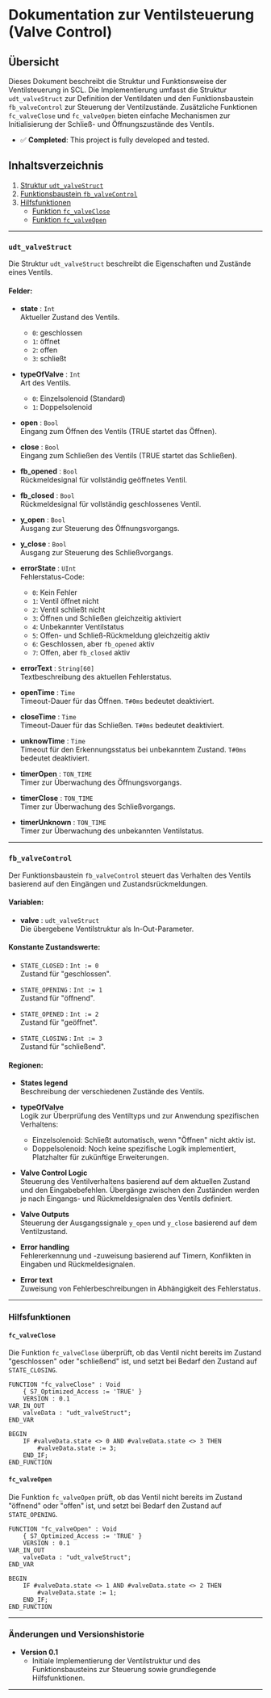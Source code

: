 # Dokumentation zur Ventilsteuerung (Valve Control)

## Übersicht

Dieses Dokument beschreibt die Struktur und Funktionsweise der Ventilsteuerung in SCL. Die Implementierung umfasst die Struktur `udt_valveStruct` zur Definition der Ventildaten und den Funktionsbaustein `fb_valveControl` zur Steuerung der Ventilzustände. Zusätzliche Funktionen `fc_valveClose` und `fc_valveOpen` bieten einfache Mechanismen zur Initialisierung der Schließ- und Öffnungszustände des Ventils.

- ✅ **Completed**: This project is fully developed and tested.

## Inhaltsverzeichnis

1. [Struktur `udt_valveStruct`](#udt_valvestruct)
2. [Funktionsbaustein `fb_valveControl`](#fb_valvecontrol)
3. [Hilfsfunktionen](#hilfsfunktionen)
   - [Funktion `fc_valveClose`](#fc_valveclose)
   - [Funktion `fc_valveOpen`](#fc_valveopen)

---

### `udt_valveStruct`

Die Struktur `udt_valveStruct` beschreibt die Eigenschaften und Zustände eines Ventils.

#### Felder:

- **state** : `Int`  
  Aktueller Zustand des Ventils.
  - `0`: geschlossen
  - `1`: öffnet
  - `2`: offen
  - `3`: schließt

- **typeOfValve** : `Int`  
  Art des Ventils.
  - `0`: Einzelsolenoid (Standard)
  - `1`: Doppelsolenoid

- **open** : `Bool`  
  Eingang zum Öffnen des Ventils (TRUE startet das Öffnen).

- **close** : `Bool`  
  Eingang zum Schließen des Ventils (TRUE startet das Schließen).

- **fb_opened** : `Bool`  
  Rückmeldesignal für vollständig geöffnetes Ventil.

- **fb_closed** : `Bool`  
  Rückmeldesignal für vollständig geschlossenes Ventil.

- **y_open** : `Bool`  
  Ausgang zur Steuerung des Öffnungsvorgangs.

- **y_close** : `Bool`  
  Ausgang zur Steuerung des Schließvorgangs.

- **errorState** : `UInt`  
  Fehlerstatus-Code:
  - `0`: Kein Fehler
  - `1`: Ventil öffnet nicht
  - `2`: Ventil schließt nicht
  - `3`: Öffnen und Schließen gleichzeitig aktiviert
  - `4`: Unbekannter Ventilstatus
  - `5`: Offen- und Schließ-Rückmeldung gleichzeitig aktiv
  - `6`: Geschlossen, aber `fb_opened` aktiv
  - `7`: Offen, aber `fb_closed` aktiv

- **errorText** : `String[60]`  
  Textbeschreibung des aktuellen Fehlerstatus.

- **openTime** : `Time`  
  Timeout-Dauer für das Öffnen. `T#0ms` bedeutet deaktiviert.

- **closeTime** : `Time`  
  Timeout-Dauer für das Schließen. `T#0ms` bedeutet deaktiviert.

- **unknowTime** : `Time`  
  Timeout für den Erkennungsstatus bei unbekanntem Zustand. `T#0ms` bedeutet deaktiviert.

- **timerOpen** : `TON_TIME`  
  Timer zur Überwachung des Öffnungsvorgangs.

- **timerClose** : `TON_TIME`  
  Timer zur Überwachung des Schließvorgangs.

- **timerUnknown** : `TON_TIME`  
  Timer zur Überwachung des unbekannten Ventilstatus.

---

### `fb_valveControl`

Der Funktionsbaustein `fb_valveControl` steuert das Verhalten des Ventils basierend auf den Eingängen und Zustandsrückmeldungen.

#### Variablen:

- **valve** : `udt_valveStruct`  
  Die übergebene Ventilstruktur als In-Out-Parameter.

#### Konstante Zustandswerte:

- `STATE_CLOSED` : `Int := 0`  
  Zustand für "geschlossen".
  
- `STATE_OPENING` : `Int := 1`  
  Zustand für "öffnend".

- `STATE_OPENED` : `Int := 2`  
  Zustand für "geöffnet".

- `STATE_CLOSING` : `Int := 3`  
  Zustand für "schließend".

#### Regionen:

- **States legend**  
  Beschreibung der verschiedenen Zustände des Ventils.

- **typeOfValve**  
  Logik zur Überprüfung des Ventiltyps und zur Anwendung spezifischen Verhaltens:
  - Einzelsolenoid: Schließt automatisch, wenn "Öffnen" nicht aktiv ist.
  - Doppelsolenoid: Noch keine spezifische Logik implementiert, Platzhalter für zukünftige Erweiterungen.

- **Valve Control Logic**  
  Steuerung des Ventilverhaltens basierend auf dem aktuellen Zustand und den Eingabebefehlen. Übergänge zwischen den Zuständen werden je nach Eingangs- und Rückmeldesignalen des Ventils definiert.

- **Valve Outputs**  
  Steuerung der Ausgangssignale `y_open` und `y_close` basierend auf dem Ventilzustand.

- **Error handling**  
  Fehlererkennung und -zuweisung basierend auf Timern, Konflikten in Eingaben und Rückmeldesignalen.

- **Error text**  
  Zuweisung von Fehlerbeschreibungen in Abhängigkeit des Fehlerstatus.

---

### Hilfsfunktionen

#### `fc_valveClose`

Die Funktion `fc_valveClose` überprüft, ob das Ventil nicht bereits im Zustand "geschlossen" oder "schließend" ist, und setzt bei Bedarf den Zustand auf `STATE_CLOSING`.

```scl
FUNCTION "fc_valveClose" : Void
    { S7_Optimized_Access := 'TRUE' }
    VERSION : 0.1
VAR_IN_OUT
    valveData : "udt_valveStruct";
END_VAR

BEGIN
    IF #valveData.state <> 0 AND #valveData.state <> 3 THEN
        #valveData.state := 3;
    END_IF;
END_FUNCTION
```

#### `fc_valveOpen`

Die Funktion `fc_valveOpen` prüft, ob das Ventil nicht bereits im Zustand "öffnend" oder "offen" ist, und setzt bei Bedarf den Zustand auf `STATE_OPENING`.

```scl
FUNCTION "fc_valveOpen" : Void
    { S7_Optimized_Access := 'TRUE' }
    VERSION : 0.1
VAR_IN_OUT
    valveData : "udt_valveStruct";
END_VAR

BEGIN
    IF #valveData.state <> 1 AND #valveData.state <> 2 THEN
        #valveData.state := 1;
    END_IF;
END_FUNCTION
```

---

### Änderungen und Versionshistorie

- **Version 0.1**  
  - Initiale Implementierung der Ventilstruktur und des Funktionsbausteins zur Steuerung sowie grundlegende Hilfsfunktionen.

--- 
